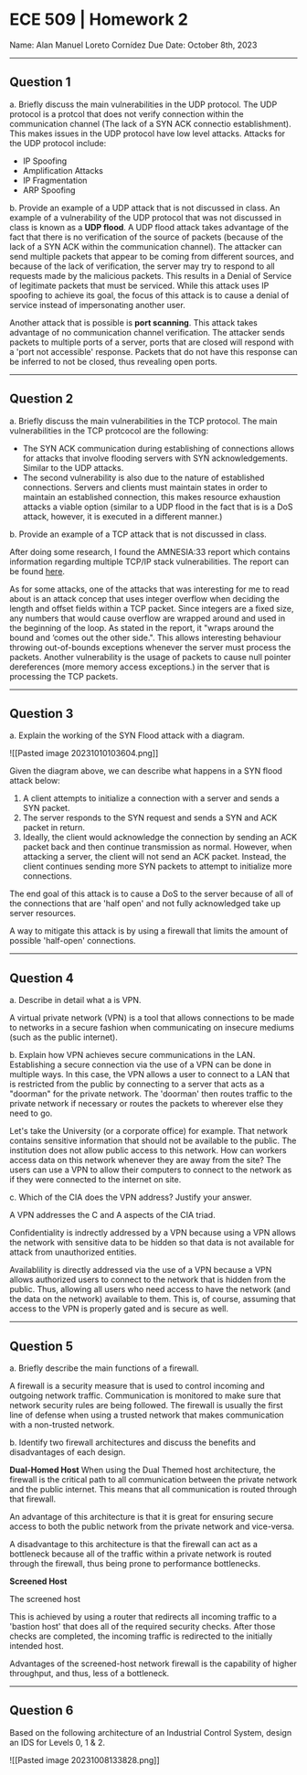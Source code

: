 # ECE 509 | Homework 2

Name: Alan Manuel Loreto Cornídez Due Date: October 8th, 2023

---

## Question 1

a. Briefly discuss the main vulnerabilities in the UDP protocol. The UDP
protocol is a protcol that does not verify connection within the communication
channel (The lack of a SYN ACK connectio establishment). This makes issues in
the UDP protocol have low level attacks. Attacks for the UDP protocol include:

- IP Spoofing
- Amplification Attacks
- IP Fragmentation
- ARP Spoofing

b. Provide an example of a UDP attack that is not discussed in class. An example
of a vulnerability of the UDP protocol that was not discussed in class is known
as a **UDP flood**. A UDP flood attack takes advantage of the fact that there is
no verification of the source of packets (because of the lack of a SYN ACK
within the communication channel). The attacker can send multiple packets that
appear to be coming from different sources, and because of the lack of
verification, the server may try to respond to all requests made by the
malicious packets. This results in a Denial of Service of legitimate packets
that must be serviced. While this attack uses IP spoofing to achieve its goal,
the focus of this attack is to cause a denial of service instead of
impersonating another user.

Another attack that is possible is **port scanning**. This attack takes
advantage of no communication channel verification. The attacker sends packets
to multiple ports of a server, ports that are closed will respond with a 'port
not accessible' response. Packets that do not have this response can be inferred
to not be closed, thus revealing open ports.

---

## Question 2

a. Briefly discuss the main vulnerabilities in the TCP protocol. The main
vulnerabilities in the TCP protcocol are the following:

- The SYN ACK communication during establishing of connections allows for
  attacks that involve flooding servers with SYN acknowledgements. Similar to
  the UDP attacks.
- The second vulnerability is also due to the nature of established connections.
  Servers and clients must maintain states in order to maintain an established
  connection, this makes resource exhaustion attacks a viable option (similar to
  a UDP flood in the fact that is is a DoS attack, however, it is executed in a
  different manner.)

b. Provide an example of a TCP attack that is not discussed in class.

After doing some research, I found the AMNESIA:33 report which contains
information regarding multiple TCP/IP stack vulnerabilities. The report can be
found [here](https://www.forescout.com/resources/amnesia33-how-tcp-ip-stacks-breed-critical-vulnerabilities-in-iot-ot-and-it-devices/).

As for some attacks, one of the attacks that was interesting for me to read
about is an attack concep that uses integer overflow when deciding the length
and offset fields within a TCP packet. Since integers are a fixed size, any
numbers that would cause overflow are wrapped around and used in the beginning
of the loop. As stated in the report, it "wraps around the bound and ‘comes out
the other side.". This allows interesting behaviour throwing out-of-bounds
exceptions whenever the server must process the packets. Another vulnerability
is the usage of packets to cause null pointer dereferences (more memory access
exceptions.) in the server that is processing the TCP packets.

---

## Question 3

a. Explain the working of the SYN Flood attack with a diagram.

![[Pasted image 20231010103604.png]]

Given the diagram above, we can describe what happens in a SYN flood attack
below:

1. A client attempts to initialize a connection with a server and sends a SYN
   packet.
2. The server responds to the SYN request and sends a SYN and ACK packet in
   return.
3. Ideally, the client would acknowledge the connection by sending an ACK packet
   back and then continue transmission as normal. However, when attacking a
   server, the client will not send an ACK packet. Instead, the client continues
   sending more SYN packets to attempt to initialize more connections.

The end goal of this attack is to cause a DoS to the server because of all of
the connections that are 'half open' and not fully acknowledged take up server
resources.

A way to mitigate this attack is by using a firewall that limits the amount of
possible 'half-open' connections.

---

## Question 4

a. Describe in detail what a is VPN.

A virtual private network (VPN) is a tool that allows  connections to be made to networks in a secure fashion when communicating on insecure mediums (such as the public internet).

b. Explain how VPN achieves secure communications in the LAN.
Establishing a secure connection via the use of a VPN can be done in multiple ways. In this case, the VPN allows a user to connect to a LAN that is restricted from the public by connecting to a server that acts as a "doorman" for the private network. The 'doorman' then routes traffic to the private network if necessary or routes the packets to wherever else they need to go.

Let's take the University (or a corporate office) for example. That network contains sensitive information that should not be available to the public. The institution does not allow public access to this network. How can workers access data on this network whenever they are away from the site? The users can use a VPN to allow their computers to connect to the network as if they were connected to the internet on site.


c. Which of the CIA does the VPN address? Justify your answer.

A VPN addresses the C and A aspects of the CIA triad.

Confidentiality is indrectly addressed by a VPN because using a VPN allows the network with sensitive data to be hidden so that data is not available for attack from unauthorized entities.

Availablility is directly addressed via the use of a VPN because a VPN allows authorized users to connect to the network that is hidden from the public. Thus, allowing all users who need access to have the network (and the data on the network) available to them. This is, of course, assuming that access to the VPN is properly gated and is secure as well.


---

## Question 5

a. Briefly describe the main functions of a firewall. 

A firewall is a security measure that is used to control incoming and outgoing network traffic. Communication is monitored to make sure that network security rules are being followed. The firewall is usually the first line of defense when using a trusted network that makes communication with a non-trusted network.

b. Identify two firewall architectures and discuss the benefits and disadvantages of each design.

**Dual-Homed Host**
When using the Dual Themed host architecture, the firewall is the critical path to all communication between the private network and the public internet. This means that all communication is routed through that firewall.

An advantage of this architecture is that it is great for ensuring secure access to both the public network from the private network and vice-versa. 

A disadvantage to this architecture is that the firewall can act as a bottleneck because all of the traffic within a private network is routed through the firewall, thus being prone to performance bottlenecks.


**Screened Host**


The screened host 


This is achieved by using a router that redirects all incoming traffic to a 'bastion host' that does all of the required security checks. After those checks are completed, the incoming traffic is redirected to the initially intended host. 

Advantages of the screened-host network firewall is the capability of higher throughput, and thus, less of a bottleneck. 


---

## Question 6

Based on the following architecture of an Industrial Control System, design an
IDS for Levels 0, 1 & 2.

![[Pasted image 20231008133828.png]]
